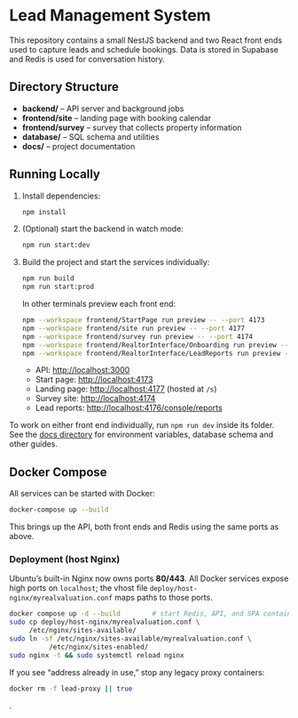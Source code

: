 # Lead Management System

This repository contains a small NestJS backend and two React front ends used to capture leads and schedule bookings. Data is stored in Supabase and Redis is used for conversation history.

## Directory Structure

- **backend/** – API server and background jobs
- **frontend/site** – landing page with booking calendar
- **frontend/survey** – survey that collects property information
- **database/** – SQL schema and utilities
- **docs/** – project documentation

## Running Locally

1. Install dependencies:
   ```bash
   npm install
   ```
2. (Optional) start the backend in watch mode:
   ```bash
   npm run start:dev
   ```
3. Build the project and start the services individually:
   ```bash
   npm run build
   npm run start:prod
   ```
   In other terminals preview each front end:
   ```bash
   npm --workspace frontend/StartPage run preview -- --port 4173
   npm --workspace frontend/site run preview -- --port 4177
   npm --workspace frontend/survey run preview -- --port 4174
   npm --workspace frontend/RealtorInterface/Onboarding run preview -- --port 4175
   npm --workspace frontend/RealtorInterface/LeadReports run preview -- --port 4176
   ```
   - API: <http://localhost:3000>
   - Start page: <http://localhost:4173>
   - Landing page: <http://localhost:4177> (hosted at `/s`)
   - Survey site: <http://localhost:4174>
    - Lead reports: <http://localhost:4176/console/reports>

To work on either front end individually, run `npm run dev` inside its folder. See the [docs directory](docs/README.md) for environment variables, database schema and other guides.

## Docker Compose

All services can be started with Docker:
```bash
docker-compose up --build
```
This brings up the API, both front ends and Redis using the same ports as above.

### Deployment (host Nginx)
Ubuntu’s built-in Nginx now owns ports **80/443**. All Docker services expose
high ports on `localhost`; the vhost file
`deploy/host-nginx/myrealvaluation.conf` maps paths to those ports.

```bash
docker compose up -d --build        # start Redis, API, and SPA containers
sudo cp deploy/host-nginx/myrealvaluation.conf \
     /etc/nginx/sites-available/
sudo ln -sf /etc/nginx/sites-available/myrealvaluation.conf \
          /etc/nginx/sites-enabled/
sudo nginx -t && sudo systemctl reload nginx
```

If you see “address already in use,” stop any legacy proxy containers:

```bash
docker rm -f lead-proxy || true
```
.